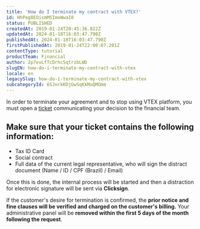 ```yaml
---
title: 'How do I terminate my contract with VTEX?'
id: HhPeg8EOismMSImoWwaI8
status: PUBLISHED
createdAt: 2019-01-24T20:45:36.822Z
updatedAt: 2024-01-18T16:03:47.790Z
publishedAt: 2024-01-18T16:03:47.790Z
firstPublishedAt: 2019-01-24T22:00:07.201Z
contentType: tutorial
productTeam: Financial
author: 2p7evLfTcDrhc5qtrzbLWD
slugEN: how-do-i-terminate-my-contract-with-vtex
locale: en
legacySlug: how-do-i-terminate-my-contract-with-vtex
subcategoryId: 6SJnrkKDjGwSqKkMuQMOmm
---
```


In order to terminate your agreement and to stop using VTEX platform, you must open a [ticket](https://help.vtex.com/en/support) communicating your decision to the financial team.

## Make sure that your ticket contains the following information:

- Tax ID Card
- Social contract
- Full data of the current legal representative, who will sign the distract document (Name / ID / CPF (Brazil) / Email)

Once this is done, the internal process will be started and then a distraction for electronic signature will be sent via __Clicksign__.

If the customer's desire for termination is confirmed, the __prior notice and fine clauses will be verified and charged on the customer's billing.__ Your administrative panel will be __removed within the first 5 days of the month following the request__.
